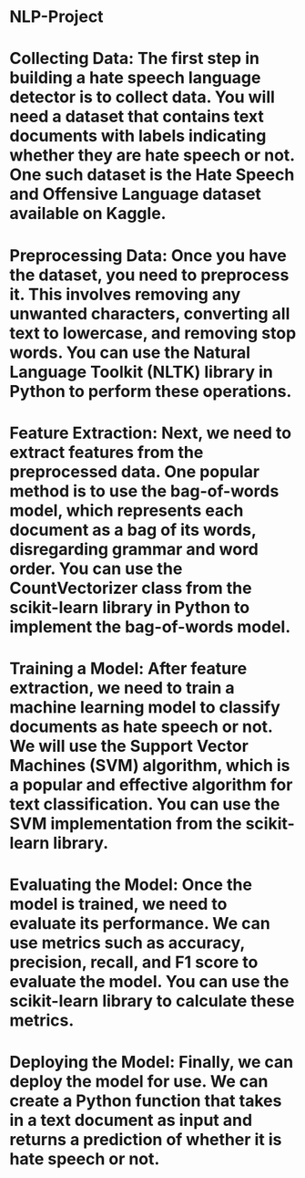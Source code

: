 # NLP-Project

# Collecting Data: The first step in building a hate speech language detector is to collect data. You will need a dataset that contains text documents with labels indicating whether they are hate speech or not. One such dataset is the Hate Speech and Offensive Language dataset available on Kaggle.

# Preprocessing Data: Once you have the dataset, you need to preprocess it. This involves removing any unwanted characters, converting all text to lowercase, and removing stop words. You can use the Natural Language Toolkit (NLTK) library in Python to perform these operations.

# Feature Extraction: Next, we need to extract features from the preprocessed data. One popular method is to use the bag-of-words model, which represents each document as a bag of its words, disregarding grammar and word order. You can use the CountVectorizer class from the scikit-learn library in Python to implement the bag-of-words model.

# Training a Model: After feature extraction, we need to train a machine learning model to classify documents as hate speech or not. We will use the Support Vector Machines (SVM) algorithm, which is a popular and effective algorithm for text classification. You can use the SVM implementation from the scikit-learn library.

# Evaluating the Model: Once the model is trained, we need to evaluate its performance. We can use metrics such as accuracy, precision, recall, and F1 score to evaluate the model. You can use the scikit-learn library to calculate these metrics.

# Deploying the Model: Finally, we can deploy the model for use. We can create a Python function that takes in a text document as input and returns a prediction of whether it is hate speech or not.
